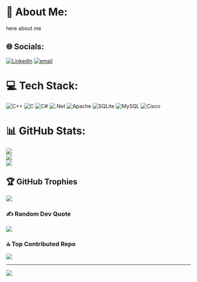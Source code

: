 # 💫 About Me:
here about me 

## 🌐 Socials:
[![LinkedIn](https://img.shields.io/badge/LinkedIn-%230077B5.svg?logo=linkedin&logoColor=white)](https://www.linkedin.com/in/abd-elrahman-mekkawy-a89199118/) [![email](https://img.shields.io/badge/Email-D14836?logo=gmail&logoColor=white)](mailto:mekkawy.abdelrahman@yahoo.com)


# 💻 Tech Stack:
![C++](https://img.shields.io/badge/c++-%2300599C.svg?style=for-the-badge&logo=c%2B%2B&logoColor=white) ![C](https://img.shields.io/badge/c-%2300599C.svg?style=for-the-badge&logo=c&logoColor=white) ![C#](https://img.shields.io/badge/c%23-%23239120.svg?style=for-the-badge&logo=csharp&logoColor=white) ![.Net](https://img.shields.io/badge/.NET-5C2D91?style=for-the-badge&logo=.net&logoColor=white) ![Apache](https://img.shields.io/badge/apache-%23D42029.svg?style=for-the-badge&logo=apache&logoColor=white) ![SQLite](https://img.shields.io/badge/sqlite-%2307405e.svg?style=for-the-badge&logo=sqlite&logoColor=white) ![MySQL](https://img.shields.io/badge/mysql-4479A1.svg?style=for-the-badge&logo=mysql&logoColor=white) ![Cisco](https://img.shields.io/badge/cisco-%23049fd9.svg?style=for-the-badge&logo=cisco&logoColor=black)
# 📊 GitHub Stats:
![](https://github-readme-stats.vercel.app/api?username=AbdelrahmanMekkawy2020&theme=dark&hide_border=false&include_all_commits=true&count_private=false)<br/>
![](https://github-readme-streak-stats.herokuapp.com/?user=AbdelrahmanMekkawy2020&theme=dark&hide_border=false)<br/>
![](https://github-readme-stats.vercel.app/api/top-langs/?username=AbdelrahmanMekkawy2020&theme=dark&hide_border=false&include_all_commits=true&count_private=false&layout=compact)

## 🏆 GitHub Trophies
![](https://github-profile-trophy.vercel.app/?username=AbdelrahmanMekkawy2020&theme=radical&no-frame=false&no-bg=true&margin-w=4)

### ✍️ Random Dev Quote
![](https://quotes-github-readme.vercel.app/api?type=horizontal&theme=radical)

### 🔝 Top Contributed Repo
![](https://github-contributor-stats.vercel.app/api?username=AbdelrahmanMekkawy2020&limit=5&theme=dark&combine_all_yearly_contributions=true)

---
[![](https://visitcount.itsvg.in/api?id=AbdelrahmanMekkawy2020&icon=0&color=0)](https://visitcount.itsvg.in)

<!-- Proudly created with GPRM ( https://gprm.itsvg.in ) -->
